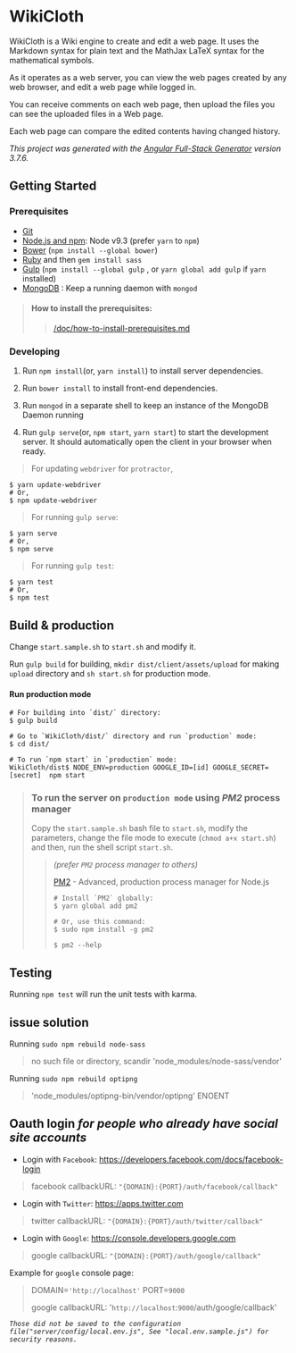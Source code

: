 # WikiCloth
WikiCloth is a Wiki engine to create and edit a web page. It uses the Markdown syntax for plain text and the MathJax LaTeX syntax for the mathematical symbols.

As it operates as a web server, you can view the web pages created by any web browser, and edit a web page while logged in.

You can receive comments on each web page, then upload the files you can see the uploaded files in a Web page.

Each web page can compare the edited contents having changed history.

_This project was generated with the [Angular Full-Stack Generator](https://github.com/DaftMonk/generator-angular-fullstack) version 3.7.6._

## Getting Started

### Prerequisites
- [Git](https://git-scm.com/)
- [Node.js and npm](nodejs.org): Node v9.3 (prefer `yarn` to `npm`)
- [Bower](bower.io)
  (`npm install --global bower`)
- [Ruby](https://www.ruby-lang.org) and then `gem install sass`
- [Gulp](http://gulpjs.com/)
  (`npm install --global gulp` , or `yarn global add gulp` if `yarn` installed)
- [MongoDB](https://www.mongodb.org/) : Keep a running daemon with `mongod`

>#### How to install the prerequisites:
>> [/doc/how-to-install-prerequisites.md](/doc/how-to-install-prerequisites.md)

### Developing

1. Run `npm install`(or, `yarn install`) to install server dependencies.

2. Run `bower install` to install front-end dependencies.

3. Run `mongod` in a separate shell to keep an instance of the MongoDB Daemon running

4. Run `gulp serve`(or, `npm start`, `yarn start`) to start the development server. It should automatically open the client in your browser when ready.

> For updating `webdriver` for `protractor`,
```
$ yarn update-webdriver
# Or,
$ npm update-webdriver
```

> For running `gulp serve`:
```
$ yarn serve
# Or,
$ npm serve
```

> For running `gulp test`:
```
$ yarn test
# Or,
$ npm test
```


## Build & production
Change `start.sample.sh` to `start.sh` and  modify it.

Run `gulp build` for building, `mkdir dist/client/assets/upload`
for making `upload` directory and `sh start.sh` for production mode.

#### Run production mode
```
# For building into `dist/` directory:
$ gulp build
                                                                                                                                                                                                                                                                                                                    
# Go to `WikiCloth/dist/` directory and run `production` mode:
$ cd dist/

# To run `npm start` in `production` mode:
WikiCloth/dist$ NODE_ENV=production GOOGLE_ID=[id] GOOGLE_SECRET=[secret]  npm start
```

>### To run the server on `production mode` using ___PM2___ process manager
> Copy the `start.sample.sh` bash file to `start.sh`,
> modify the parameters, change the file mode to execute (`chmod a+x start.sh`)
> and then, run the shell script `start.sh`.
>
>> _(prefer `PM2` process manager to others)_
>>
>> [PM2](http://pm2.keymetrics.io/) - Advanced, production process manager for Node.js
>>```
>># Install `PM2` globally:
>>$ yarn global add pm2
>>
>># Or, use this command:
>>$ sudo npm install -g pm2
>>
>>$ pm2 --help
>>```


## Testing
Running `npm test` will run the unit tests with karma.


## issue solution

Running `sudo npm rebuild node-sass`

> no such file or directory, scandir 'node_modules/node-sass/vendor'

Running `sudo npm rebuild optipng`

> 'node_modules/optipng-bin/vendor/optipng' ENOENT


## Oauth login _for people who already have social site accounts_
- Login with `Facebook`: <https://developers.facebook.com/docs/facebook-login>
> facebook callbackURL: `"{DOMAIN}:{PORT}/auth/facebook/callback"`

- Login with `Twitter`: <https://apps.twitter.com>
> twitter callbackURL: `"{DOMAIN}:{PORT}/auth/twitter/callback"`

- Login with `Google`: <https://console.developers.google.com>
 > google callbackURL: `"{DOMAIN}:{PORT}/auth/google/callback"`

Example for `google` console page:
> DOMAIN=`'http://localhost'`
> PORT=`9000`
>
> google callbackURL: '`http://localhost`:`9000`/auth/google/callback'
 
_`Those did not be saved to the configuration file("server/config/local.env.js", See "local.env.sample.js")
for security reasons.`_
